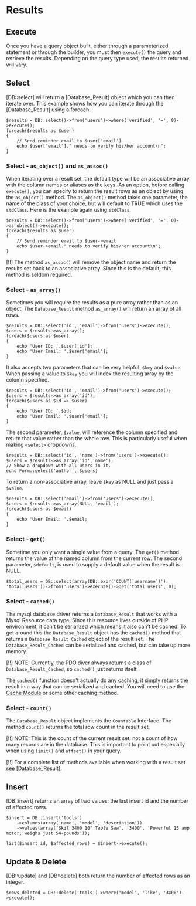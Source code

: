 # Results

## Execute

Once you have a query object built, either through a parameterized statement or through the builder, you must then `execute()` the query and retrieve the results. Depending on the query type used, the results returned will vary. 

## Select

[DB::select] will return a [Database_Result] object which you can then iterate over. This example shows how you can iterate through the [Database_Result] using a foreach.

	$results = DB::select()->from('users')->where('verified', '=', 0)->execute();
	foreach($results as $user)
	{
		// Send reminder email to $user['email']
		echo $user['email']." needs to verify his/her account\n";
	}

### Select - `as_object()` and `as_assoc()`

When iterating over a result set, the default type will be an associative array with the column names or aliases as the keys. As an option, before calling `execute()`, you can specify to return the result rows as an object by using the `as_object()` method. The `as_object()` method takes one parameter, the name of the class of your choice, but will default to TRUE which uses the `stdClass`. Here is the example again using `stdClass`.

	$results = DB::select()->from('users')->where('verified', '=', 0)->as_object()->execute();
	foreach($results as $user)
	{
		// Send reminder email to $user->email
		echo $user->email." needs to verify his/her account\n";
	}

[!!] The method `as_assoc()` will remove the object name and return the results set back to an associative array. Since this is the default, this method is seldom required.

### Select - `as_array()`

Sometimes you will require the results as a pure array rather than as an object. The `Database_Result` method `as_array()` will return an array of all rows. 

	$results = DB::select('id', 'email')->from('users')->execute();
	$users = $results->as_array();
	foreach($users as $user)
	{
		echo 'User ID: '.$user['id'];
		echo 'User Email: '.$user['email'];
	}

It also accepts two parameters that can be very helpful: `$key` and `$value`. When passing a value to `$key` you will index the resulting array by the column specified.

	$results = DB::select('id', 'email')->from('users')->execute();
	$users = $results->as_array('id');
	foreach($users as $id => $user)
	{
		echo 'User ID: '.$id;
		echo 'User Email: '.$user['email'];
	}

The second parameter, `$value`, will reference the column specified and return that value rather than the whole row.  This is particularly useful when making `<select>` dropdowns.

	$results = DB::select('id', 'name')->from('users')->execute();
	$users = $results->as_array('id','name');
	// Show a dropdown with all users in it.
	echo Form::select('author', $users)

To return a non-associative array, leave `$key` as NULL and just pass a `$value`.

	$results = DB::select('email')->from('users')->execute();
	$users = $results->as_array(NULL, 'email');
	foreach($users as $email)
	{
		echo 'User Email: '.$email;
	}

### Select - `get()`

Sometime you only want a single value from a query. The `get()` method returns the value of the named column from the current row. The second parameter, `$default`, is used to supply a default value when the result is NULL.

	$total_users = DB::select(array(DB::expr('COUNT(`username`)'), 'total_users'))->from('users')->execute()->get('total_users', 0);

### Select - `cached()`

The mysql database driver returns a `Database_Result` that works with a Mysql Resource data type. Since this resource lives outside of PHP environment, it can't be serialized which means it also can't be cached. To get around this the `Database_Result` object has the `cached()` method that returns a `Database_Result_Cached` object of the result set. The `Database_Result_Cached` can be serialized and cached, but can take up more memory.

[!!] NOTE: Currently, the PDO diver always returns a class of `Database_Result_Cached`, so `cached()` just returns itself.

The `cached()` function doesn't actually do any caching, it simply returns the result in a way that can be serialized and cached.  You will need to use the [Cache Module](../cache) or some other caching method.

### Select - `count()`

The `Database_Result` object implements the `Countable` Interface. The method `count()` returns the total row count in the result set. 

[!!] NOTE: This is the count of the current result set, not a count of how many records are in the database. This is important to point out especially when using `limit()` and `offset()` in your query.

[!!] For a complete list of methods available when working with a result set see [Database_Result].

## Insert

[DB::insert] returns an array of two values: the last insert id and the number of affected rows.
	
	$insert = DB::insert('tools')
		->columns(array('name', 'model', 'description'))
		->values(array('Skil 3400 10" Table Saw', '3400', 'Powerful 15 amp motor; weighs just 54-pounds'));
		
	list($insert_id, $affected_rows) = $insert->execute();

## Update & Delete

[DB::update] and [DB::delete] both return the number of affected rows as an integer.

	$rows_deleted = DB::delete('tools')->where('model', 'like', '3400')->execute();
